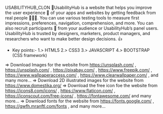 USABILITYHUB_CLON
🫠UsabilityHub is a website that helps you improve the user experience 🤝 of your apps and websites by getting feedback from real people 🧑‍🤝‍🧑. You can use various testing tools to measure first impressions, preferences, navigation, comprehension, and more. You can also recruit participants 🎯 from your audience or UsabilityHub’s panel users. UsabilityHub is trusted by designers, marketers, product managers, and researchers who want to make better design decisions. 👍

* Key points:-
  1.> HTML5
  2.> CSS3
  3.> JAVASCRIPT
  4.> BOOTSTRAP (CSS framework)

=> Download Images for the website from https://unsplash.com/ , https://unsplash.com/ , https://pixabay.com/ , https://www.freepik.com/ , https://www.wallpaperaccess.com/ , https://www.clearwallpaper.com/ , and many more...
=> Download 2D illustrated images for the website from https://www.domestika.org/
=> Download the free icon foe the website from https://icons8.com/icons/ , https://www.flaticon.com/ , https://iconscout.com/free-icons/ , https://fontawesome.com/ and many more...
=> Download fonts for the website from https://fonts.google.com/ , https://gwfh.mranftl.com/fonts , and many more...
 

